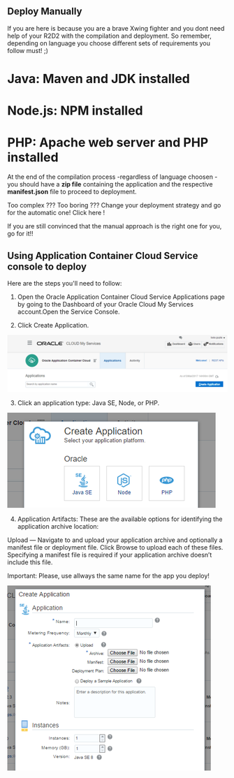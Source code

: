 ## Deploy Manually ##

If you are here is because you are a brave Xwing fighter and you dont need help of your R2D2 with the compilation and deployment.
So remember, depending on language you choose different sets of requirements you follow must! ;)

  # Java: Maven and JDK installed

  # Node.js: NPM installed

  # PHP: Apache web server and PHP installed

At the end of the compilation process -regardless of language choosen - you should have a **zip file** containing the application and the  respective **manifest.json** file to proceed to deployment.

Too complex ??? Too boring ??? Change your deployment strategy and go for the automatic one! Click here !

If you are still convinced that the manual approach is the right one for you, go for it!!

## Using Application Container Cloud Service console to deploy ##

Here are the steps you'll need to follow:

1) Open the Oracle Application Container Cloud Service Applications page by going to the Dashboard of your Oracle Cloud My Services account.Open the Service Console.

2) Click Create Application.

![alt text](createappaccs01.PNG)

3) Click an application type: Java SE, Node, or PHP.

![alt text](createappaccs02.PNG)

4) Application Artifacts: These are the available options for identifying the application archive location:

Upload — Navigate to and upload your application archive and optionally a manifest file or deployment file. 
Click Browse to upload each of these files. 
Specifying a manifest file is required if your application archive doesn’t include this file.

Important: Please, use allways the same name for the app you deploy! 

![alt text](createappaccs03.PNG)


